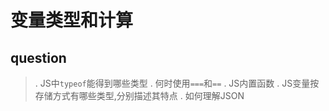 # 变量类型和计算

## question
>. JS中`typeof`能得到哪些类型
>. 何时使用`===`和`==`
>. JS内置函数
>. JS变量按存储方式有哪些类型,分别描述其特点
>. 如何理解JSON